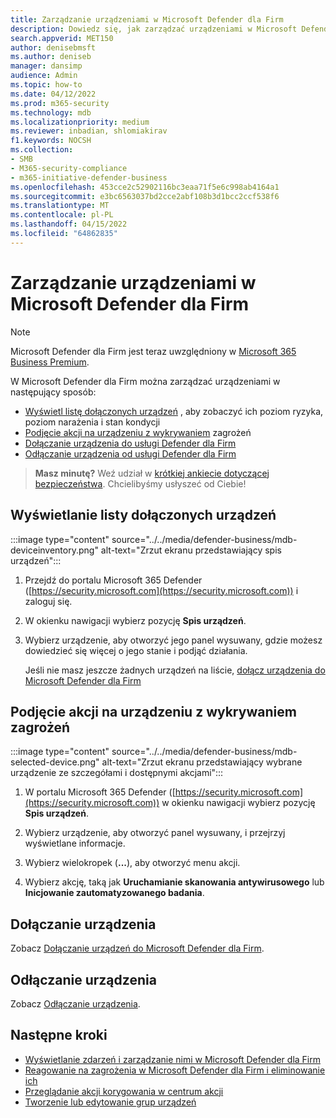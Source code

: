 ```yaml
---
title: Zarządzanie urządzeniami w Microsoft Defender dla Firm
description: Dowiedz się, jak zarządzać urządzeniami w Microsoft Defender dla Firm
search.appverid: MET150
author: denisebmsft
ms.author: deniseb
manager: dansimp
audience: Admin
ms.topic: how-to
ms.date: 04/12/2022
ms.prod: m365-security
ms.technology: mdb
ms.localizationpriority: medium
ms.reviewer: inbadian, shlomiakirav
f1.keywords: NOCSH
ms.collection:
- SMB
- M365-security-compliance
- m365-initiative-defender-business
ms.openlocfilehash: 453cce2c52902116bc3eaa71f5e6c998ab4164a1
ms.sourcegitcommit: e3bc6563037bd2cce2abf108b3d1bcc2ccf538f6
ms.translationtype: MT
ms.contentlocale: pl-PL
ms.lasthandoff: 04/15/2022
ms.locfileid: "64862835"
---
```

# <a name="manage-devices-in-microsoft-defender-for-business"></a>Zarządzanie urządzeniami w Microsoft Defender dla Firm

> [!NOTE]
> Microsoft Defender dla Firm jest teraz uwzględniony w [Microsoft 365 Business Premium](../../business-premium/index.md). 

W Microsoft Defender dla Firm można zarządzać urządzeniami w następujący sposób:

- [Wyświetl listę dołączonych urządzeń](#view-the-list-of-onboarded-devices) , aby zobaczyć ich poziom ryzyka, poziom narażenia i stan kondycji
- [Podjęcie akcji na urządzeniu z wykrywaniem](#take-action-on-a-device-that-has-threat-detections) zagrożeń
- [Dołączanie urządzenia do usługi Defender dla Firm](#onboard-a-device)  
- [Odłączanie urządzenia od usługi Defender dla Firm](#offboard-a-device)

>
> **Masz minutę?**
> Weź udział w <a href="https://microsoft.qualtrics.com/jfe/form/SV_0JPjTPHGEWTQr4y" target="_blank">krótkiej ankiecie dotyczącej bezpieczeństwa</a>. Chcielibyśmy usłyszeć od Ciebie!
>

## <a name="view-the-list-of-onboarded-devices"></a>Wyświetlanie listy dołączonych urządzeń

:::image type="content" source="../../media/defender-business/mdb-deviceinventory.png" alt-text="Zrzut ekranu przedstawiający spis urządzeń":::

1. Przejdź do portalu Microsoft 365 Defender ([https://security.microsoft.com](https://security.microsoft.com)) i zaloguj się.

2. W okienku nawigacji wybierz pozycję **Spis urządzeń**.

3. Wybierz urządzenie, aby otworzyć jego panel wysuwany, gdzie możesz dowiedzieć się więcej o jego stanie i podjąć działania. 

   Jeśli nie masz jeszcze żadnych urządzeń na liście, [dołącz urządzenia do Microsoft Defender dla Firm](mdb-onboard-devices.md)

## <a name="take-action-on-a-device-that-has-threat-detections"></a>Podjęcie akcji na urządzeniu z wykrywaniem zagrożeń

:::image type="content" source="../../media/defender-business/mdb-selected-device.png" alt-text="Zrzut ekranu przedstawiający wybrane urządzenie ze szczegółami i dostępnymi akcjami":::

1. W portalu Microsoft 365 Defender ([https://security.microsoft.com](https://security.microsoft.com)) w okienku nawigacji wybierz pozycję **Spis urządzeń**. 

2. Wybierz urządzenie, aby otworzyć panel wysuwany, i przejrzyj wyświetlane informacje.

3. Wybierz wielokropek (**...**), aby otworzyć menu akcji. 

4. Wybierz akcję, taką jak **Uruchamianie skanowania antywirusowego** lub **Inicjowanie zautomatyzowanego badania**. 

## <a name="onboard-a-device"></a>Dołączanie urządzenia

Zobacz [Dołączanie urządzeń do Microsoft Defender dla Firm](mdb-onboard-devices.md).

## <a name="offboard-a-device"></a>Odłączanie urządzenia

Zobacz [Odłączanie urządzenia](mdb-offboard-devices.md).

## <a name="next-steps"></a>Następne kroki

- [Wyświetlanie zdarzeń i zarządzanie nimi w Microsoft Defender dla Firm](mdb-view-manage-incidents.md)
- [Reagowanie na zagrożenia w Microsoft Defender dla Firm i eliminowanie ich](mdb-respond-mitigate-threats.md)
- [Przeglądanie akcji korygowania w centrum akcji](mdb-review-remediation-actions.md)
- [Tworzenie lub edytowanie grup urządzeń](mdb-create-edit-device-groups.md)